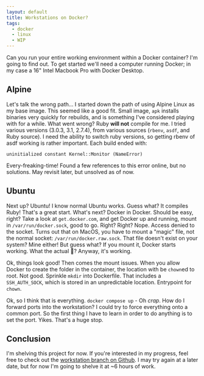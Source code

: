 ```yaml
---
layout: default
title: Workstations on Docker?
tags:
  - docker
  - linux
  - WIP
---
```


Can you run your entire working environment within a Docker container?  I'm going to find out.  To
get started we'll need a computer running Docker; in my case a 16" Intel Macbook Pro with Docker
Desktop.

## Alpine

Let's talk the wrong path... I started down the path of using Alpine Linux as my base image.  This
seemed like a good fit.  Small image, `apk` installs binaries very quickly for rebuilds, and is
something I've considered playing with for a while.  What went wrong?  Ruby **will not** compile for
me.  I tried various versions (3.0.3, 3.1, 2.7.4), from various sources (`rbenv`, `asdf`, and Ruby
source).  I need the ability to switch ruby versions, so getting rbenv of asdf working is rather
important.  Each build ended with:

```
uninitialized constant Kernel::Monitor (NameError)
```

Every-freaking-time!  Found a few references to this error online, but no solutions.  May revisit
later, but unsolved as of now.

## Ubuntu

Next up?  Ubuntu!  I know normal Ubuntu works.  Guess what?  It compiles Ruby!  That's a great
start.  What's next?  Docker in Docker.  Should be easy, right?  Take a look at `get.docker.com`,
and get Docker up and running, mount in `/var/run/docker.sock`, good to go.  Right?  Right?  Nope.
Access denied to the socket.  Turns out that on MacOS, you have to mount a "magic" file, not the
normal socket:  `/var/run/docker.raw.sock`.  That file doesn't exist on your system?  Mine either!
But guess what?  If you mount it, Docker starts working.  What the actual 🤬?  Anyway, it's working.

Ok, things look good!  Then comes the mount issues.  When you allow Docker to create the folder in
the container, the location with be `chown`ed to root.  Not good.  Sprinkle `mkdir` into Dockerfile.
That includes a `SSH_AUTH_SOCK`, which is stored in an unpredictable location.  Entrypoint for
`chown`.

Ok, so I think that is everything.  `docker compose up` - Oh *crap*.  How do I forward ports into
the workstation?  I could try to force everything onto a common port.  So the first thing I have to
learn in order to do anything is to set the port.  Yikes.  That's a huge stop.

## Conclusion

I'm shelving this project for now.  If you're interested in my progress, feel free to check out the
[workstation branch on Github](https://github.com/exegeteio/dotfiles/tree/workstation).  I may try
again at a later date, but for now I'm going to shelve it at ~6 hours of work.

